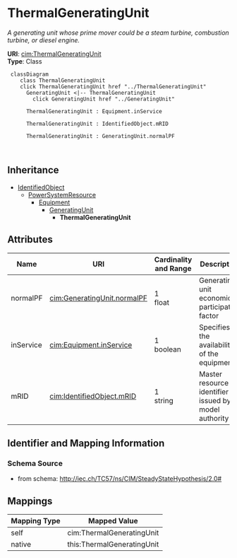 # ThermalGeneratingUnit


_A generating unit whose prime mover could be a steam turbine, combustion turbine, or diesel engine._





**URI**: [cim:ThermalGeneratingUnit](http://iec.ch/TC57/CIM100#ThermalGeneratingUnit)<br />
**Type**: Class




```mermaid
 classDiagram
    class ThermalGeneratingUnit
    click ThermalGeneratingUnit href "../ThermalGeneratingUnit"
      GeneratingUnit <|-- ThermalGeneratingUnit
        click GeneratingUnit href "../GeneratingUnit"
      
      ThermalGeneratingUnit : Equipment.inService
        
      ThermalGeneratingUnit : IdentifiedObject.mRID
        
      ThermalGeneratingUnit : GeneratingUnit.normalPF
        
      
```





## Inheritance
* [IdentifiedObject](IdentifiedObject.md)
    * [PowerSystemResource](PowerSystemResource.md)
        * [Equipment](Equipment.md)
            * [GeneratingUnit](GeneratingUnit.md)
                * **ThermalGeneratingUnit**



## Attributes


| Name | URI | Cardinality and Range | Description | Inheritance |
| ---  | --- | --- | --- | --- |
| normalPF | [cim:GeneratingUnit.normalPF](http://iec.ch/TC57/CIM100#GeneratingUnit.normalPF) | 1 <br />  float  | Generating unit economic participation factor | [GeneratingUnit](GeneratingUnit.md) |
| inService | [cim:Equipment.inService](http://iec.ch/TC57/CIM100#Equipment.inService) | 1 <br />  boolean  | Specifies the availability of the equipment | [Equipment](Equipment.md) |
| mRID | [cim:IdentifiedObject.mRID](http://iec.ch/TC57/CIM100#IdentifiedObject.mRID) | 1 <br />  string  | Master resource identifier issued by a model authority | [IdentifiedObject](IdentifiedObject.md) |









## Identifier and Mapping Information







### Schema Source


* from schema: http://iec.ch/TC57/ns/CIM/SteadyStateHypothesis/2.0#





## Mappings

| Mapping Type | Mapped Value |
| ---  | ---  |
| self | cim:ThermalGeneratingUnit |
| native | this:ThermalGeneratingUnit |




